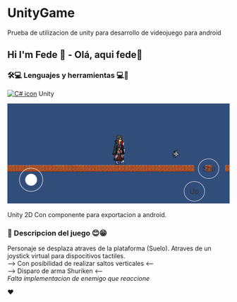 # UnityGame
Prueba de utilizacion de unity para desarrollo de videojuego para android
## Hi I'm Fede 👋 - Olá, aqui fede👋 
### 🛠️💻 Lenguajes y herramientas 💻👨
[![C# icon](https://img.icons8.com/color/48/000000/c-sharp-logo-2.png)](https://github.com/fabian3117) Unity
<br>
<p>
  <img src="https://raw.githubusercontent.com/fabian3117/UnityGame/main/Scren.jpg"/>
  <br>
  </p>
Unity 2D Con componente para exportacion a android.

### 👀 Descripcion del juego 😊😁

Personaje se desplaza atraves de la plataforma (Suelo).
Atraves de un joystick virtual para dispocitivos tactiles.
<br>
--> Con posibilidad de realizar saltos verticales <--
<br>
--> Disparo de arma Shuriken  <--
<br>
_Falta implementacion de enemigo que reaccione_

:heart:
